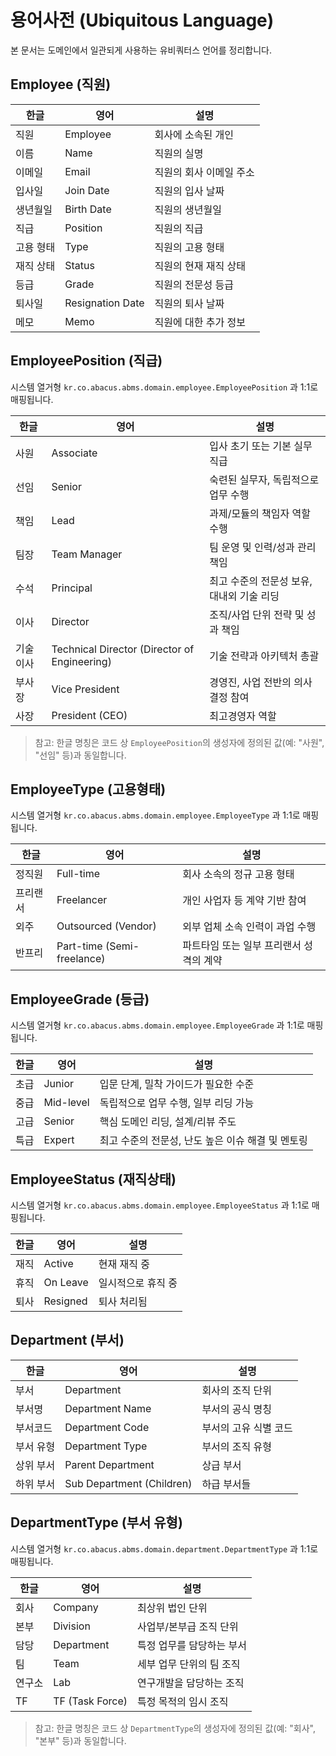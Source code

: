 # 용어사전 (Ubiquitous Language)

본 문서는 도메인에서 일관되게 사용하는 유비쿼터스 언어를 정리합니다.

## Employee (직원)

| 한글    | 영어 | 설명            |
|-------|---|---------------|
| 직원    | Employee | 회사에 소속된 개인    |
| 이름    | Name | 직원의 실명        |
| 이메일   | Email | 직원의 회사 이메일 주소 |
| 입사일   | Join Date | 직원의 입사 날짜     |
| 생년월일  | Birth Date | 직원의 생년월일      |
| 직급    | Position | 직원의 직급        |
| 고용 형태 | Type | 직원의 고용 형태     |
| 재직 상태 | Status | 직원의 현재 재직 상태  |
| 등급    | Grade | 직원의 전문성 등급    |
| 퇴사일   | Resignation Date | 직원의 퇴사 날짜     |
| 메모    | Memo | 직원에 대한 추가 정보  |

## EmployeePosition (직급)
시스템 열거형 `kr.co.abacus.abms.domain.employee.EmployeePosition` 과 1:1로 매핑됩니다.

| 한글 | 영어 | 설명 |
|---|---|---|
| 사원 | Associate | 입사 초기 또는 기본 실무 직급 |
| 선임 | Senior | 숙련된 실무자, 독립적으로 업무 수행 |
| 책임 | Lead | 과제/모듈의 책임자 역할 수행 |
| 팀장 | Team Manager | 팀 운영 및 인력/성과 관리 책임 |
| 수석 | Principal | 최고 수준의 전문성 보유, 대내외 기술 리딩 |
| 이사 | Director | 조직/사업 단위 전략 및 성과 책임 |
| 기술이사 | Technical Director (Director of Engineering) | 기술 전략과 아키텍처 총괄 |
| 부사장 | Vice President | 경영진, 사업 전반의 의사결정 참여 |
| 사장 | President (CEO) | 최고경영자 역할 |

> 참고: 한글 명칭은 코드 상 `EmployeePosition`의 생성자에 정의된 값(예: "사원", "선임" 등)과 동일합니다.

## EmployeeType (고용형태)
시스템 열거형 `kr.co.abacus.abms.domain.employee.EmployeeType` 과 1:1로 매핑됩니다.

| 한글 | 영어 | 설명 |
|---|---|---|
| 정직원 | Full-time | 회사 소속의 정규 고용 형태 |
| 프리랜서 | Freelancer | 개인 사업자 등 계약 기반 참여 |
| 외주 | Outsourced (Vendor) | 외부 업체 소속 인력이 과업 수행 |
| 반프리 | Part-time (Semi-freelance) | 파트타임 또는 일부 프리랜서 성격의 계약 |

## EmployeeGrade (등급)
시스템 열거형 `kr.co.abacus.abms.domain.employee.EmployeeGrade` 과 1:1로 매핑됩니다.

| 한글 | 영어 | 설명 |
|---|---|---|
| 초급 | Junior | 입문 단계, 밀착 가이드가 필요한 수준 |
| 중급 | Mid-level | 독립적으로 업무 수행, 일부 리딩 가능 |
| 고급 | Senior | 핵심 도메인 리딩, 설계/리뷰 주도 |
| 특급 | Expert | 최고 수준의 전문성, 난도 높은 이슈 해결 및 멘토링 |

## EmployeeStatus (재직상태)
시스템 열거형 `kr.co.abacus.abms.domain.employee.EmployeeStatus` 과 1:1로 매핑됩니다.

| 한글 | 영어 | 설명 |
|---|---|---|
| 재직 | Active | 현재 재직 중 |
| 휴직 | On Leave | 일시적으로 휴직 중 |
| 퇴사 | Resigned | 퇴사 처리됨 |

## Department (부서)

| 한글 | 영어 | 설명 |
|---|---|---|
| 부서 | Department | 회사의 조직 단위 |
| 부서명 | Department Name | 부서의 공식 명칭 |
| 부서코드 | Department Code | 부서의 고유 식별 코드 |
| 부서 유형 | Department Type | 부서의 조직 유형 |
| 상위 부서 | Parent Department | 상급 부서 |
| 하위 부서 | Sub Department (Children) | 하급 부서들 |

## DepartmentType (부서 유형)
시스템 열거형 `kr.co.abacus.abms.domain.department.DepartmentType` 과 1:1로 매핑됩니다.

| 한글 | 영어 | 설명 |
|---|---|---|
| 회사 | Company | 최상위 법인 단위 |
| 본부 | Division | 사업부/본부급 조직 단위 |
| 담당 | Department | 특정 업무를 담당하는 부서 |
| 팀 | Team | 세부 업무 단위의 팀 조직 |
| 연구소 | Lab | 연구개발을 담당하는 조직 |
| TF | TF (Task Force) | 특정 목적의 임시 조직 |

> 참고: 한글 명칭은 코드 상 `DepartmentType`의 생성자에 정의된 값(예: "회사", "본부" 등)과 동일합니다.

